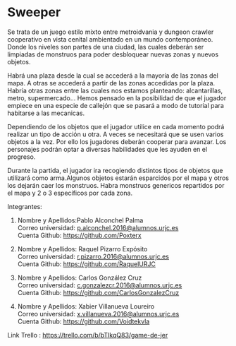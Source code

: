 # Sweeper
Se trata de un juego estilo mixto entre metroidvania y dungeon crawler cooperativo en vista cenital ambientado en un mundo contemporáneo. Donde los niveles son partes de una ciudad, las cuales deberán ser limpiadas de monstruos para poder desbloquear nuevas zonas y nuevos objetos.  

Habrá una plaza desde la cual se accederá a la mayoría de las zonas del mapa. A otras se accederá a partir de las zonas accedidas por la plaza. Habría otras zonas entre las cuales nos estamos planteando: alcantarillas, metro, supermercado... Hemos pensado en la posibilidad de que el jugador empiece en una especie de callejón que se pasará a modo de tutorial para habitarse a las mecanicas.  

Dependiendo de los objetos que el jugador utilice en cada momento podrá realizar un tipo de acción u otra. A veces se necesitará que se usen varios objetos a la vez. Por ello los jugadores deberán cooperar para avanzar. Los personajes podrán optar a diversas habilidades que les ayuden en el progreso.  
  
Durante la partida, el jugador ira recogiendo distintos tipos de objetos que utilizará como arma.Algunos objetos estarán esparcidos por el mapa y otros los dejarán caer los monstruos. Habra monstruos genericos repartidos por el mapa y 2 o 3 específicos por cada zona.   

  
Integrantes:  
1. Nombre y Apellidos:Pablo Alconchel Palma  
   Correo universidad: p.alconchel.2016@alumnos.urjc.es  
   Cuenta Github: https://github.com/Poxterx  
   
2. Nombre y Apellidos: Raquel Pizarro Expósito  
   Correo universidad: r.pizarro.2016@alumnos.urjc.es   
   Cuenta Github: https://github.com/RaquelURJC  
   
3. Nombre y Apellidos: Carlos González Cruz  
   Correo universidad: c.gonzalezcr.2016@alumnos.urjc.es  
   Cuenta Github: https://github.com/CarlosGonzalezCruz  
     
4. Nombre y Apellidos: Xabier Villanueva Loureiro  
   Correo universidad: x.villanueva.2016@alumnos.urjc.es  
   Cuenta Github: https://github.com/Voidtekvla  
  
Link Trello : https://trello.com/b/bTIkqQ83/game-de-jer
